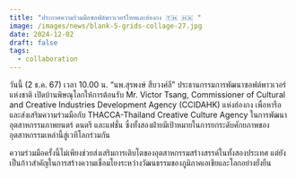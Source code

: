 ```yaml
---
title: "ประกาศความร่วมมือซอฟต์พาวเวอร์ไทยและฮ่องกง 🇹🇭 🇭🇰 "
image: /images/news/blank-5-grids-collage-27.jpg
date: 2024-12-02
draft: false
tags:
  - collaboration
---
```

วันนี้ (2 ธ.ค. 67) เวลา 10.00 น. “นพ.สุรพงษ์ สืบวงศ์ลี” ประธานกรรมการพัฒนาซอฟต์พาวเวอร์แห่งชาติ เปิดบ้านพิษณุโลกให้การต้อนรับ Mr. Victor Tsang, Commissioner of Cultural and Creative Industries Development Agency (CCIDAHK) แห่งฮ่องกง เพื่อหารือและส่งเสริมความร่วมมือกับ THACCA-Thailand Creative Culture Agency ในการพัฒนาอุตสาหกรรมภาพยนตร์ ดนตรี และแฟชั่น ซึ่งทั้งสองฝ่ายมีเป้าหมายในการยกระดับศักยภาพของอุตสาหกรรมเหล่านี้สู่เวทีโลกร่วมกัน



ความร่วมมือครั้งนี้ไม่เพียงช่วยส่งเสริมการเติบโตของอุตสาหกรรมสร้างสรรค์ในทั้งสองประเทศ แต่ยังเป็นก้าวสำคัญในการสร้างความเชื่อมโยงระหว่างวัฒนธรรมของภูมิภาคเอเชียและโลกอย่างยั่งยืน
